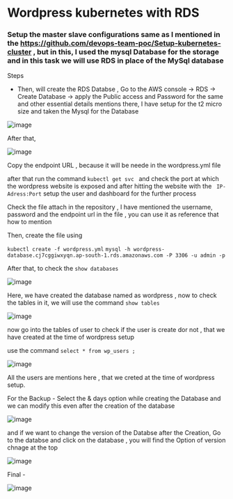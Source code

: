 # Wordpress kubernetes with RDS
### Setup the master slave configurations same as I mentioned in the https://github.com/devops-team-poc/Setup-kubernetes-cluster , but in this, I used the mysql Database for the storage and in this task we will use RDS in place of the MySql database

Steps

- Then, will create the RDS Databse , Go to the AWS console -> RDS -> Create Database -> apply the Public access and Password for the same and other essential details mentions there, I have setup for the t2 micro size and taken the Mysql for the Database 

![image](https://user-images.githubusercontent.com/67600604/179456120-af28c657-dee8-4872-8715-54a76b3eada2.png)

After that, 

![image](https://user-images.githubusercontent.com/67600604/179456367-6f89c10a-8465-4b36-9a38-6fdc054a79bd.png)

Copy the endpoint URL , because it will be neede in the wordpress.yml file 

after that run the command ```kubectl get svc ``` and check the port at which the wordpress website is exposed and after hitting the website with the ``` IP-Adress:Port``` setup the user and dashboard for the further process

Check the file attach in the repository , I have mentioned the username, password and the endpoint url in the file , you can use it as reference that how to mention

Then, create the file using 

``` kubectl create -f wordpress.yml ```
``` mysql -h wordpress-database.cj7cggiwxyqn.ap-south-1.rds.amazonaws.com -P 3306 -u admin -p ```

After that, to check the ``` show databases ```

![image](https://user-images.githubusercontent.com/67600604/179459255-9b85c171-b654-4814-bbba-0952fa87e143.png)

Here, we have created the database named as wordpress , now to check the tables in it, we will use the command ``` show tables ```

![image](https://user-images.githubusercontent.com/67600604/179459527-1a586025-9fb4-4be1-99d2-9caca951c1a3.png)

now go into the tables of user to check if the user is create dor not , that we have created at the time of wordpress setup 

use the command ``` select * from wp_users ; ```

![image](https://user-images.githubusercontent.com/67600604/179460008-8bf5365d-c1ac-4283-a6c4-dc5b65b6b17e.png)

All the users are mentions here , that we creted at the time of wordpress setup.

For the Backup - Select the & days option while creating the Database and we can modify this even after the creation of the database 

![image](https://user-images.githubusercontent.com/67600604/179716105-6bd2e4b8-c4ff-4fa0-9c61-80c24da80fe5.png)

and if we want to change the version of the Databse after the Creation, Go to the databse and click on the database , you will find the Option of version chnage at the top 

![image](https://user-images.githubusercontent.com/67600604/179715933-680f7aa2-288b-4ec2-95ba-1a41ac94ea80.png)

Final -

![image](https://user-images.githubusercontent.com/67600604/179460860-7edc6acd-624e-42a0-b1d2-cc43127156ec.png)
